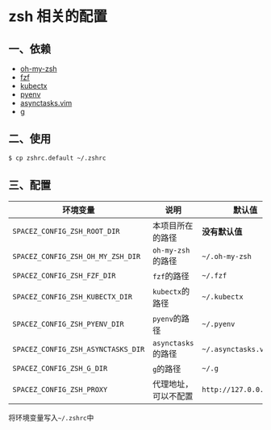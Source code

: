 # zsh 相关的配置

## 一、依赖

- [oh-my-zsh](https://github.com/ohmyzsh/ohmyzsh)
- [fzf](https://github.com/junegunn/fzf)
- [kubectx](https://github.com/ahmetb/kubectx)
- [pyenv](https://github.com/pyenv/pyenv)
- [asynctasks.vim](https://github.com/skywind3000/asynctasks.vim)
- [g](https://github.com/stefanmaric/g)

## 二、使用

```bash
$ cp zshrc.default ~/.zshrc
```

## 三、配置

| 环境变量                           | 说明                 | 默认值                  |
|------------------------------------|----------------------|-------------------------|
| `SPACEZ_CONFIG_ZSH_ROOT_DIR`       | 本项目所在的路径     | **没有默认值**          |
| `SPACEZ_CONFIG_ZSH_OH_MY_ZSH_DIR`  | `oh-my-zsh`的路径    | `~/.oh-my-zsh`          |
| `SPACEZ_CONFIG_ZSH_FZF_DIR`        | `fzf`的路径          | `~/.fzf`                |
| `SPACEZ_CONFIG_ZSH_KUBECTX_DIR`    | `kubectx`的路径      | `~/.kubectx`            |
| `SPACEZ_CONFIG_ZSH_PYENV_DIR`      | `pyenv`的路径        | `~/.pyenv`              |
| `SPACEZ_CONFIG_ZSH_ASYNCTASKS_DIR` | `asynctasks`的路径   | `~/.asynctasks.vim`     |
| `SPACEZ_CONFIG_ZSH_G_DIR`          | `g`的路径            | `~/.g`                  |
| `SPACEZ_CONFIG_ZSH_PROXY`          | 代理地址，可以不配置 | `http://127.0.0.1:8118` |

将环境变量写入`~/.zshrc`中

